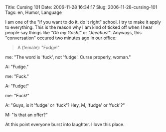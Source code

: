 Title: Cursing 101
Date: 2006-11-28 16:34:17
Slug: 2006-11-28-cursing-101
Tags: en, Humor, Language


I am one of the "if you want to do it, do it right" school. I try to make it
apply to everything. This is the reason why I am kind of ticked off when I
hear people say things like _"Oh my Gosh!"_ or _"Jeeebus!"_. Anyways, this
"conversation" occured two minutes ago in our office:

> A (female): "Fudge!"

me: "The word is 'fuck', not 'fudge'. Curse properly, woman."

A: "Fudge."

me: "Fuck."

A: "Fudge!"

me: "Fuck!"

A: "Guys, is it 'fudge' or 'fuck'? Hey, M, 'fudge' or 'fuck'?"

M: "Is that an offer?"

At this point everyone burst into laughter. I love this place.
